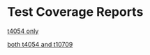 # Test Coverage Reports

[t4054 only](https://klaeufer.github.io/iterator-testcoverage-scala/scoverage-report-both/index.html)

[both t4054 and t10709](https://klaeufer.github.io/iterator-testcoverage-scala/scoverage-report-both/index.html)
